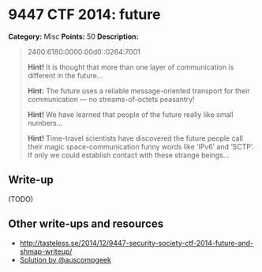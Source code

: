 # 9447 CTF 2014: future

**Category:** Misc
**Points:** 50
**Description:**

> 2400:6180:0000:00d0::0264:7001
>
> **Hint!** It is thought that more than one layer of communication is different in the future…
>
> **Hint:** The future uses a reliable message-oriented transport for their communication — no streams-of-octets peasantry!
>
> **Hint!** We have learned that people of the future really like small numbers…
>
> **Hint!** Time-travel scientists have discovered the future people call their magic space-communication funny words like ‘IPv6’ and ‘SCTP’. If only we could establish contact with these strange beings…

## Write-up

(TODO)

## Other write-ups and resources

* <http://tasteless.se/2014/12/9447-security-society-ctf-2014-future-and-shmap-writeup/>
* [Solution by @auscompgeek](https://gist.github.com/auscompgeek/a4390fb82a31ce69256b)
